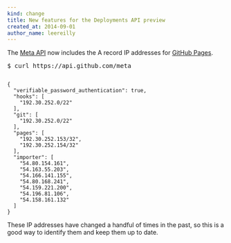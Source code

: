 ```yaml
---
kind: change
title: New features for the Deployments API preview
created_at: 2014-09-01
author_name: leereilly
---
```


The [Meta API](https://developer.github.com/v3/meta/) now includes the A record IP addresses for [GitHub Pages](https://pages.github.com/).

<pre class="terminal">
$ curl https://api.github.com/meta
</pre>

<pre><code class="language-javascript">
{
  "verifiable_password_authentication": true,
  "hooks": [
    "192.30.252.0/22"
  ],
  "git": [
    "192.30.252.0/22"
  ],
  "pages": [
    "192.30.252.153/32",
    "192.30.252.154/32"
  ],
  "importer": [
    "54.80.154.161",
    "54.163.55.203",
    "54.166.141.155",
    "54.80.168.241",
    "54.159.221.200",
    "54.196.81.106",
    "54.158.161.132"
  ]
}
</code></pre>

These IP addresses have changed a handful of times in the past, so this is a good way to identify them and keep them up to date.

